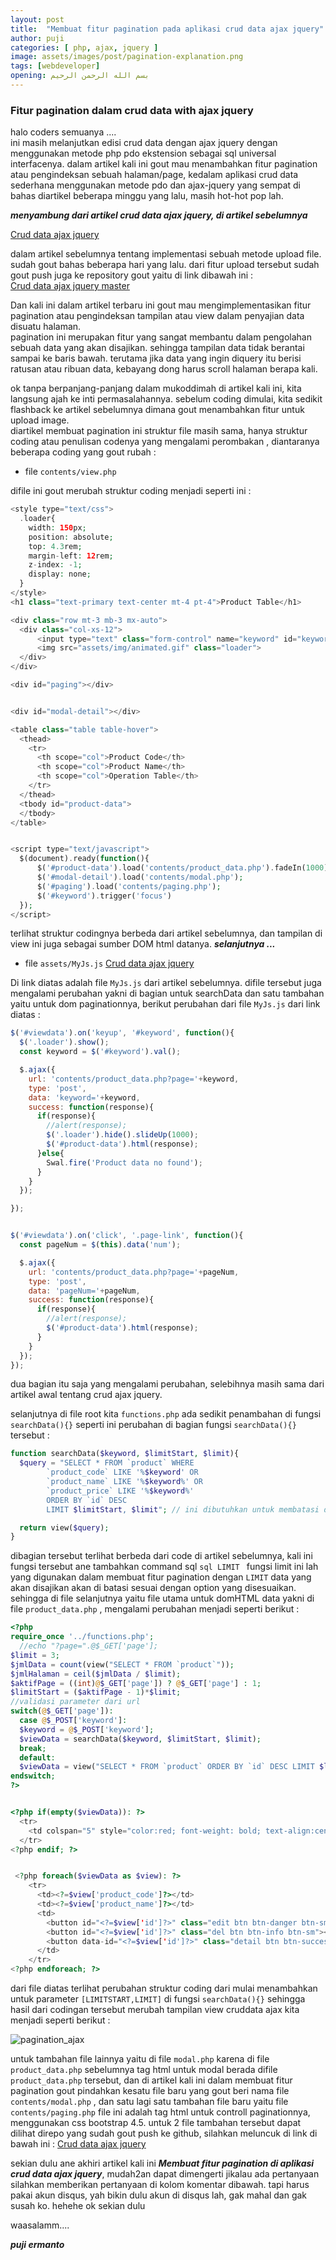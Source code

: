 ```yaml
---
layout: post
title:  "Membuat fitur pagination pada aplikasi crud data ajax jquery"
author: puji
categories: [ php, ajax, jquery ]
image: assets/images/post/pagination-explanation.png
tags: [webdeveloper]
opening: بسم الله الرحمن الرحيم
---  
```



### Fitur pagination dalam crud data with ajax jquery  
halo coders semuanya ....  
ini masih melanjutkan edisi crud data dengan ajax jquery dengan menggunakan metode php pdo ekstension sebagai sql universal interfacenya.  dalam artikel kali ini gout mau menambahkan fitur pagination atau pengindeksan sebuah halaman/page, kedalam aplikasi crud data sederhana menggunakan metode pdo dan ajax-jquery yang sempat di bahas diartikel beberapa minggu yang lalu, masih hot-hot pop lah.  

***menyambung dari artikel crud data ajax jquery, di artikel sebelumnya***  

[Crud data ajax jquery](https://codesyariah122.github.io/php/pdo/ajax/jquery/crud-data-dengan-jquery-ajax/ "Crud data sederhana dengan ajax jquery")  

dalam artikel sebelumnya tentang implementasi sebuah metode upload file.  sudah gout bahas beberapa hari yang lalu. dari fitur upload tersebut sudah gout push juga ke repository gout yaitu di link dibawah ini :  
[Crud data ajax jquery master](https://github.com/codesyariah122/crud-data-with-php-PDO-Jquery-ajax/tree/with_upload "Crud data sederhana dengan ajax jquery")  

Dan kali ini dalam artikel terbaru ini gout mau mengimplementasikan fitur pagination atau pengindeksan tampilan atau view dalam penyajian data disuatu halaman.  
pagination ini merupakan fitur yang sangat membantu dalam pengolahan sebuah data yang akan disajikan. sehingga tampilan data tidak berantai sampai ke baris bawah. terutama jika data yang ingin diquery itu berisi ratusan atau ribuan data, kebayang dong harus scroll halaman berapa kali.  

ok tanpa berpanjang-panjang dalam mukoddimah di artikel kali ini, kita langsung ajah ke inti permasalahannya. sebelum coding dimulai, kita sedikit flashback ke artikel sebelumnya dimana gout menambahkan fitur untuk upload image.  
diartikel membuat pagination ini struktur file masih sama, hanya struktur coding atau penulisan codenya yang mengalami perombakan , diantaranya beberapa coding yang gout rubah :  
* file ```contents/view.php```  

difile ini gout merubah struktur coding menjadi seperti ini : 

```php
<style type="text/css">
  .loader{
    width: 150px;
    position: absolute;
    top: 4.3rem;
    margin-left: 12rem;
    z-index: -1;
    display: none;
  }
</style>
<h1 class="text-primary text-center mt-4 pt-4">Product Table</h1>

<div class="row mt-3 mb-3 mx-auto">
  <div class="col-xs-12">
      <input type="text" class="form-control" name="keyword" id="keyword" placeholder="Type keyword ... " autocomplete="off">
      <img src="assets/img/animated.gif" class="loader">
  </div>
</div>

<div id="paging"></div>


<div id="modal-detail"></div>  

<table class="table table-hover">
  <thead>
    <tr>
      <th scope="col">Product Code</th>
      <th scope="col">Product Name</th>
      <th scope="col">Operation Table</th>
    </tr>
  </thead>
  <tbody id="product-data">
  </tbody>
</table>


<script type="text/javascript">
  $(document).ready(function(){
      $('#product-data').load('contents/product_data.php').fadeIn(1000);
      $('#modal-detail').load('contents/modal.php');
      $('#paging').load('contents/paging.php');
      $('#keyword').trigger('focus')
  });
</script>

```  

terlihat struktur codingnya berbeda dari artikel sebelumnya, dan tampilan di view ini juga sebagai sumber DOM html datanya. ***selanjutnya ...***  

* file ```assets/MyJs.js```
[Crud data ajax jquery](https://github.com/codesyariah122/crud-data-with-php-PDO-Jquery-ajax/blob/with_upload/assets/MyJs.js "File MyJs.js")  

Di link diatas adalah file ```MyJs.js``` dari artikel sebelumnya. difile tersebut juga mengalami perubahan yakni di bagian untuk searchData dan satu tambahan yaitu untuk dom paginationnya, berikut perubahan dari file ```MyJs.js``` dari link diatas :  

```javascript
$('#viewdata').on('keyup', '#keyword', function(){
  $('.loader').show();
  const keyword = $('#keyword').val();

  $.ajax({
    url: 'contents/product_data.php?page='+keyword,
    type: 'post',
    data: 'keyword='+keyword,
    success: function(response){
      if(response){
        //alert(response);
        $('.loader').hide().slideUp(1000);
        $('#product-data').html(response);
      }else{
        Swal.fire('Product data no found');
      }
    }
  });

});


$('#viewdata').on('click', '.page-link', function(){
  const pageNum = $(this).data('num');

  $.ajax({
    url: 'contents/product_data.php?page='+pageNum,
    type: 'post',
    data: 'pageNum='+pageNum,
    success: function(response){
      if(response){
        //alert(response);
        $('#product-data').html(response);
      }
    }
  });
});

```  
dua bagian itu saja yang mengalami perubahan, selebihnya masih sama dari artikel awal tentang crud ajax jquery.  

selanjutnya di file root kita ```functions.php``` ada sedikit penambahan di fungsi ```searchData(){}``` seperti ini perubahan di bagian fungsi ```searchData(){}``` tersebut :  

```php
function searchData($keyword, $limitStart, $limit){
  $query = "SELECT * FROM `product` WHERE 
        `product_code` LIKE '%$keyword' OR
        `product_name` LIKE '%$keyword%' OR 
        `product_price` LIKE '%$keyword%' 
        ORDER BY `id` DESC
        LIMIT $limitStart, $limit"; // ini dibutuhkan untuk membatasi data yang akan di select

  return view($query);
}
```  

dibagian tersebut terlihat berbeda dari code di artikel sebelumnya, kali ini fungsi tersebut ane tambahkan command sql ```sql LIMIT ``` fungsi limit ini lah yang digunakan dalam membuat fitur pagination dengan ```LIMIT``` data yang akan disajikan akan di batasi sesuai dengan option yang disesuaikan. sehingga di file selanjutnya yaitu file utama untuk domHTML data yakni di file ```product_data.php``` , mengalami perubahan menjadi seperti berikut : 

```php
<?php
require_once '../functions.php';
  //echo "?page=".@$_GET['page'];
$limit = 3;
$jmlData = count(view("SELECT * FROM `product`"));
$jmlHalaman = ceil($jmlData / $limit);
$aktifPage = ((int)@$_GET['page']) ? @$_GET['page'] : 1;
$limitStart = ($aktifPage - 1)*$limit;
//validasi parameter dari url
switch(@$_GET['page']):
  case @$_POST['keyword']:
  $keyword = @$_POST['keyword'];
  $viewData = searchData($keyword, $limitStart, $limit);
  break;
  default:
  $viewData = view("SELECT * FROM `product` ORDER BY `id` DESC LIMIT $limitStart, $limit");
endswitch;
?>


<?php if(empty($viewData)): ?>
  <tr>
    <td colspan="5" style="color:red; font-weight: bold; text-align:center;">No data on this table product</td>
  </tr>
<?php endif; ?>


 <?php foreach($viewData as $view): ?>
    <tr>
      <td><?=$view['product_code']?></td>
      <td><?=$view['product_name']?></td>
      <td>
        <button id="<?=$view['id']?>" class="edit btn btn-danger btn-sm"><i class='fas fa-edit'></i></button>
        <button id="<?=$view['id']?>" class="del btn btn-info btn-sm"><i class='fas fa-eraser'></i></button>
        <button data-id="<?=$view['id']?>" class="detail btn btn-success btn-sm" data-toggle="modal" data-target="#detailData" data-code="<?=$view['product_code']?>"><i class="fas fa-fw fa-binoculars"></i></button>
      </td>
    </tr>
<?php endforeach; ?>

```  

dari file diatas terlihat perubahan struktur coding dari mulai menambahkan untuk parameter ```[LIMITSTART,LIMIT]``` di fungsi ```searchData(){}``` sehingga hasil dari codingan tersebut merubah tampilan view cruddata ajax kita menjadi seperti berikut : 

![pagination_ajax]({{site.url}}/assets/images/post/crud_ajax_pagination.gif)  

untuk tambahan file lainnya yaitu di file ```modal.php``` karena di file ```product_data.php``` sebelumnya tag html untuk modal berada difile ```product_data.php``` tersebut, dan di artikel kali ini dalam membuat fitur pagination gout pindahkan kesatu file baru yang gout beri nama file ```contents/modal.php``` , dan satu lagi satu tambahan file baru yaitu file ```contents/paging.php``` file ini adalah tag html untuk controll paginationnya, menggunakan css bootstrap 4.5. 
untuk 2 file tambahan tersebut dapat dilihat direpo yang sudah gout push ke github, silahkan meluncuk di link di bawah ini : 
[Crud data ajax jquery](https://github.com/codesyariah122/crud-data-with-php-PDO-Jquery-ajax/tree/with_pagination/contents "2 file tambahan : paging.php dan modal.php")  

sekian dulu ane akhiri artikel kali ini ***Membuat fitur pagination di aplikasi crud data ajax jquery***, mudah2an dapat dimengerti jikalau ada pertanyaan silahkan memberikan pertanyaan di kolom komentar dibawah. tapi harus pakai akun disqus, yah bikin dulu akun di disqus lah, gak mahal dan gak susah ko. hehehe
ok sekian dulu 

waasalamm....

***puji ermanto***  

